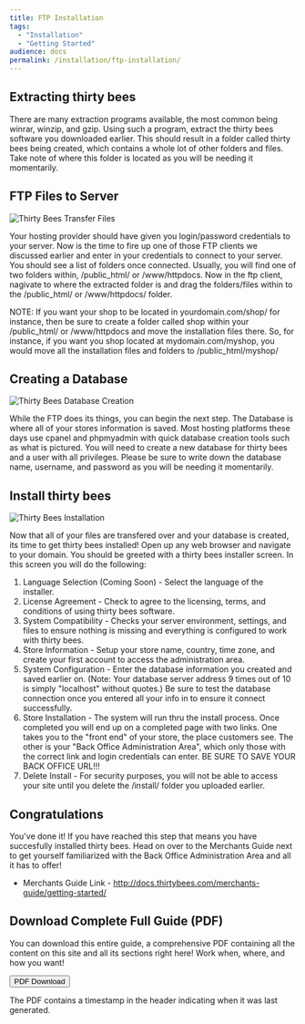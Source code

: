 ```yaml
---
title: FTP Installation
tags:
  - "Installation"
  - "Getting Started"
audience: docs
permalink: /installation/ftp-installation/
---
```


## Extracting thirty bees

There are many extraction programs available, the most common being winrar, winzip, and gzip.  Using such a program, extract the thirty bees software you downloaded earlier.  This should result in a folder called thirty bees being created, which contains a whole lot of other folders and files.  Take note of where this folder is located as you will be needing it momentarily.

## FTP Files to Server
![Thirty Bees Transfer Files](../images/docs/installation/installation-ftp_installation-transfer_files.jpg  "Thirty Bees Transfer Files")

Your hosting provider should have given you login/password credentials to your server.  Now is the time to fire up one of those FTP clients we discussed earlier and enter in your credentials to connect to your server.  You should see a list of folders once connected.  Usually, you will find one of two folders within, /public_html/ or /www/httpdocs.  Now in the ftp client, nagivate to where the extracted folder is and drag the folders/files within to the /public_html/ or /www/httpdocs/ folder.

NOTE: If you want your shop to be located in yourdomain.com/shop/ for instance, then be sure to create a folder called shop within your /public_html/ or /www/httpdocs and move the installation files there.  So, for instance, if you want you shop located at mydomain.com/myshop, you would move all the installation files and folders to /public_html/myshop/

## Creating a Database
![Thirty Bees Database Creation](../images/docs/installation/installation-ftp_installation-db_creation.jpg  "Thirty Bees Database Creation")

While the FTP does its things, you can begin the next step.  The Database is where all of your stores information is saved.  Most hosting platforms these days use cpanel and phpmyadmin with quick database creation tools such as what is pictured.  You will need to create a new database for thirty bees and a user with all privileges.  Please be sure to write down the database name, username, and password as you will be needing it momentarily.

## Install thirty bees
![Thirty Bees Installation](../images/docs/installation/installation-ftp_installation-thirtybees_installer.jpg  "Thirty Bees Installation")

Now that all of your files are transfered over and your database is created, its time to get thirty bees installed!  Open up any web browser and navigate to your domain.  You should be greeted with a thirty bees installer screen.  In this screen you will do the following:

1. Language Selection (Coming Soon) - Select the language of the installer.
2. License Agreement - Check to agree to the licensing, terms, and conditions of using thirty bees software.
3. System Compatibility - Checks your server environment, settings, and files to ensure nothing is missing and everything is configured to work with thirty bees.
4. Store Information - Setup your store name, country, time zone, and create your first account to access the administration area.
5. System Configuration - Enter the database information you created and saved earlier on. (Note: Your database server address 9 times out of 10 is simply "localhost" without quotes.)  Be sure to test the database connection once you entered all your info in to ensure it connect successfully.
6. Store Installation - The system will run thru the install process.  Once completed you will end up on a completed page with two links.  One takes you to the "front end" of your store, the place customers see.  The other is your "Back Office Administration Area", which only those with the correct link and login credentials can enter.  BE SURE TO SAVE YOUR BACK OFFICE URL!!!
7. Delete Install - For security purposes, you will not be able to access your site until you delete the /install/ folder you uploaded earlier. 

## Congratulations

You've done it!  If you have reached this step that means you have succesfully installed thirty bees.   Head on over to the Merchants Guide next to get yourself familiarized with the Back Office Administration Area and all it has to offer!

* Merchants Guide Link - http://docs.thirtybees.com/merchants-guide/getting-started/

## Download Complete Full Guide (PDF)

You can download this entire guide, a comprehensive PDF containing all the content on this site and all its sections right here!  Work when, where, and how you want!

<a target="_blank" class="noCrossRef" href="{{base}}/thirtybees/pdf/thirtybees_devdocs.pdf"><button type="button" class="btn btn-default" aria-label="Left Align"><span class="glyphicon glyphicon-download-alt" aria-hidden="true"></span> PDF Download</button></a>

The PDF contains a timestamp in the header indicating when it was last generated. 
